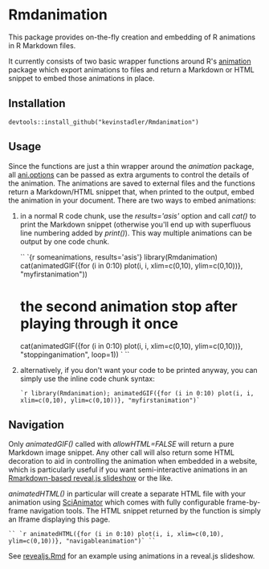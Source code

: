 # Rmdanimation

This package provides on-the-fly creation and embedding of R animations in R Markdown files.

It currently consists of two basic wrapper functions around R's [animation](http://cran.r-project.org/web/packages/animation/index.html) package which export animations to files and return a Markdown or HTML snippet to embed those animations in place.

## Installation

    devtools::install_github("kevinstadler/Rmdanimation")

## Usage

Since the functions are just a thin wrapper around the *animation* package, all [ani.options](http://cran.r-project.org/web/packages/animation/animation.pdf#ani.options) can be passed as extra arguments to control the details of the animation. The animations are saved to external files and the functions return a Markdown/HTML snippet that, when printed to the output, embed the animation in your document. There are two ways to embed animations:

1. in a normal R code chunk, use the *results='asis'* option and call *cat()* to print the Markdown snippet (otherwise you'll end up with superfluous line numbering added by *print()*). This way multiple animations can be output by one code chunk.

    `` `{r someanimations, results='asis'}
    library(Rmdanimation)
    cat(animatedGIF({for (i in 0:10) plot(i, i, xlim=c(0,10), ylim=c(0,10))}, "myfirstanimation"))
    
    # the second animation stop after playing through it once
    cat(animatedGIF({for (i in 0:10) plot(i, i, xlim=c(0,10), ylim=c(0,10))}, "stoppinganimation", loop=1))
    ` ``

2. alternatively, if you don't want your code to be printed anyway, you can simply use the inline code chunk syntax:

    `` `r library(Rmdanimation); animatedGIF({for (i in 0:10) plot(i, i, xlim=c(0,10), ylim=c(0,10))}, "myfirstanimation")` ``

## Navigation

Only *animatedGIF()* called with *allowHTML=FALSE* will return a pure Markdown image snippet. Any other call will also return some HTML decoration to aid in controlling the animation when embedded in a website, which is particularly useful if you want semi-interactive animations in an [Rmarkdown-based reveal.js slideshow](https://github.com/jjallaire/revealjs) or the like.

*animatedHTML()* in particular will create a separate HTML file with your animation using [SciAnimator](https://github.com/brentertz/scianimator) which comes with fully configurable frame-by-frame navigation tools. The HTML snippet returned by the function is simply an Iframe displaying this page.

    `` `r animatedHTML({for (i in 0:10) plot(i, i, xlim=c(0,10), ylim=c(0,10))}, "navigableanimation")` ``

See [revealjs.Rmd](examples/revealjs.Rmd) for an example using animations in a reveal.js slideshow.
